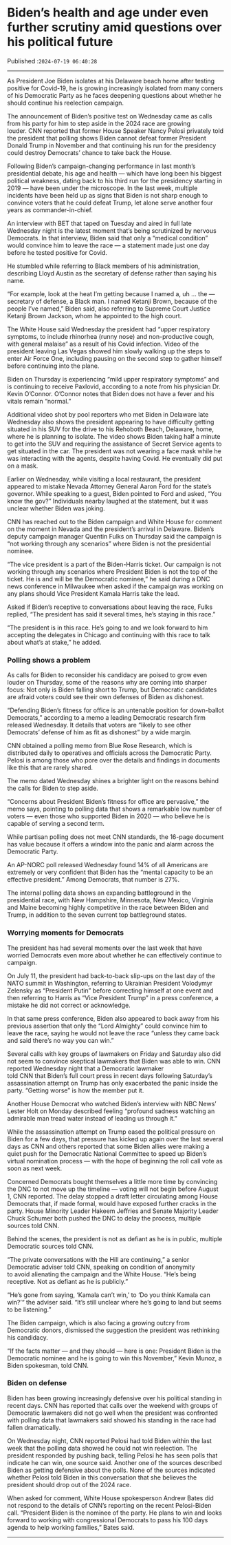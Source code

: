 # Biden’s health and age under even further scrutiny amid questions over his political future

Published :`2024-07-19 06:40:28`

---

As President Joe Biden isolates at his Delaware beach home after testing positive for Covid-19, he is growing increasingly isolated from many corners of his Democratic Party as he faces deepening questions about whether he should continue his reelection campaign.

The announcement of Biden’s positive test on Wednesday came as calls from his party for him to step aside in the 2024 race are growing louder. CNN reported that former House Speaker Nancy Pelosi privately told the president that polling shows Biden cannot defeat former President Donald Trump in November and that continuing his run for the presidency could destroy Democrats’ chance to take back the House.

Following Biden’s campaign-changing performance in last month’s presidential debate, his age and health — which have long been his biggest political weakness, dating back to his third run for the presidency starting in 2019 — have been under the microscope. In the last week, multiple incidents have been held up as signs that Biden is not sharp enough to convince voters that he could defeat Trump, let alone serve another four years as commander-in-chief.

An interview with BET that taped on Tuesday and aired in full late Wednesday night is the latest moment that’s being scrutinized by nervous Democrats. In that interview, Biden said that only a “medical condition” would convince him to leave the race — a statement made just one day before he tested positive for Covid.

He stumbled while referring to Black members of his administration, describing Lloyd Austin as the secretary of defense rather than saying his name.

“For example, look at the heat I’m getting because I named a, uh … the — secretary of defense, a Black man. I named Ketanji Brown, because of the people I’ve named,” Biden said, also referring to Supreme Court Justice Ketanji Brown Jackson, whom he appointed to the high court.

The White House said Wednesday the president had “upper respiratory symptoms, to include rhinorhea (runny nose) and non-productive cough, with general malaise” as a result of his Covid infection. Video of the president leaving Las Vegas showed him slowly walking up the steps to enter Air Force One, including pausing on the second step to gather himself before continuing into the plane.

Biden on Thursday is experiencing “mild upper respiratory symptoms” and is continuing to receive Paxlovid, according to a note from his physician Dr. Kevin O’Connor. O’Connor notes that Biden does not have a fever and his vitals remain “normal.”

Additional video shot by pool reporters who met Biden in Delaware late Wednesday also shows the president appearing to have difficulty getting situated in his SUV for the drive to his Rehoboth Beach, Delaware, home, where he is planning to isolate. The video shows Biden taking half a minute to get into the SUV and requiring the assistance of Secret Service agents to get situated in the car. The president was not wearing a face mask while he was interacting with the agents, despite having Covid. He eventually did put on a mask.

Earlier on Wednesday, while visiting a local restaurant, the president appeared to mistake Nevada Attorney General Aaron Ford for the state’s governor. While speaking to a guest, Biden pointed to Ford and asked, “You know the gov?” Individuals nearby laughed at the statement, but it was unclear whether Biden was joking.

CNN has reached out to the Biden campaign and White House for comment on the moment in Nevada and the president’s arrival in Delaware. Biden’s deputy campaign manager Quentin Fulks on Thursday said the campaign is “not working through any scenarios” where Biden is not the presidential nominee.

“The vice president is a part of the Biden-Harris ticket. Our campaign is not working through any scenarios where President Biden is not the top of the ticket. He is and will be the Democratic nominee,” he said during a DNC news conference in Milwaukee when asked if the campaign was working on any plans should Vice President Kamala Harris take the lead.

Asked if Biden’s receptive to conversations about leaving the race, Fulks replied, “The president has said it several times, he’s staying in this race.”

“The president is in this race. He’s going to and we look forward to him accepting the delegates in Chicago and continuing with this race to talk about what’s at stake,” he added.

### Polling shows a problem

As calls for Biden to reconsider his candidacy are poised to grow even louder on Thursday, some of the reasons why are coming into sharper focus: Not only is Biden falling short to Trump, but Democratic candidates are afraid voters could see their own defenses of Biden as dishonest.

“Defending Biden’s fitness for office is an untenable position for down-ballot Democrats,” according to a memo a leading Democratic research firm released Wednesday. It details that voters are “likely to see other Democrats’ defense of him as fit as dishonest” by a wide margin.

CNN obtained a polling memo from Blue Rose Research, which is distributed daily to operatives and officials across the Democratic Party. Pelosi is among those who pore over the details and findings in documents like this that are rarely shared.

The memo dated Wednesday shines a brighter light on the reasons behind the calls for Biden to step aside.

“Concerns about President Biden’s fitness for office are pervasive,” the memo says, pointing to polling data that shows a remarkable low number of voters — even those who supported Biden in 2020 — who believe he is capable of serving a second term.

While partisan polling does not meet CNN standards, the 16-page document has value because it offers a window into the panic and alarm across the Democratic Party.

An AP-NORC poll released Wednesday found 14% of all Americans are extremely or very confident that Biden has the “mental capacity to be an effective president.” Among Democrats, that number is 27%.

The internal polling data shows an expanding battleground in the presidential race, with New Hampshire, Minnesota, New Mexico, Virginia and Maine becoming highly competitive in the race between Biden and Trump, in addition to the seven current top battleground states.

### Worrying moments for Democrats

The president has had several moments over the last week that have worried Democrats even more about whether he can effectively continue to campaign.

On July 11, the president had back-to-back slip-ups on the last day of the NATO summit in Washington, referring to Ukrainian President Volodymyr Zelensky as “President Putin” before correcting himself at one event and then referring to Harris as “Vice President Trump” in a press conference, a mistake he did not correct or acknowledge.

In that same press conference, Biden also appeared to back away from his previous assertion that only the “Lord Almighty” could convince him to leave the race, saying he would not leave the race “unless they came back and said there’s no way you can win.”

Several calls with key groups of lawmakers on Friday and Saturday also did not seem to convince skeptical lawmakers that Biden was able to win. CNN reported Wednesday night that a Democratic lawmaker told CNN that Biden’s full court press in recent days following Saturday’s assassination attempt on Trump has only exacerbated the panic inside the party. “Getting worse” is how the member put it.

Another House Democrat who watched Biden’s interview with NBC News’ Lester Holt on Monday described feeling “profound sadness watching an admirable man tread water instead of leading us through it.”

While the assassination attempt on Trump eased the political pressure on Biden for a few days,  that pressure has kicked up again over the last several days as CNN and others reported that some Biden allies were making a quiet push for the Democratic National Committee to speed up Biden’s virtual nomination process — with the hope of beginning the roll call vote as soon as next week.

Concerned Democrats bought themselves a little more time by convincing the DNC to not move up the timeline — voting will not begin before August 1, CNN reported. The delay stopped a draft letter circulating among House Democrats that, if made formal, would have exposed further cracks in the party. House Minority Leader Hakeem Jeffries and Senate Majority Leader Chuck Schumer both pushed the DNC to delay the process, multiple sources told CNN.

Behind the scenes, the president is not as defiant as he is in public, multiple Democratic sources told CNN.

“The private conversations with the Hill are continuing,” a senior Democratic adviser told CNN, speaking on condition of anonymity to avoid alienating the campaign and the White House. “He’s being receptive. Not as defiant as he is publicly.”

“He’s gone from saying, ‘Kamala can’t win,’ to ‘Do you think Kamala can win?’“ the adviser said. “It’s still unclear where he’s going to land but seems to be listening.”

The Biden campaign, which is also facing a growing outcry from Democratic donors, dismissed the suggestion the president was rethinking his candidacy.

“If the facts matter — and they should — here is one: President Biden is the Democratic nominee and he is going to win this November,” Kevin Munoz, a Biden spokesman, told CNN.

### Biden on defense

Biden has been growing increasingly defensive over his political standing in recent days. CNN has reported that calls over the weekend with groups of Democratic lawmakers did not go well when the president was confronted with polling data that lawmakers said showed his standing in the race had fallen dramatically.

On Wednesday night, CNN reported Pelosi had told Biden within the last week that the polling data showed he could not win reelection. The president responded by pushing back, telling Pelosi he has seen polls that indicate he can win, one source said. Another one of the sources described Biden as getting defensive about the polls. None of the sources indicated whether Pelosi told Biden in this conversation that she believes the president should drop out of the 2024 race.

When asked for comment, White House spokesperson Andrew Bates did not respond to the details of CNN’s reporting on the recent Pelosi-Biden call. “President Biden is the nominee of the party. He plans to win and looks forward to working with congressional Democrats to pass his 100 days agenda to help working families,” Bates said.

---

